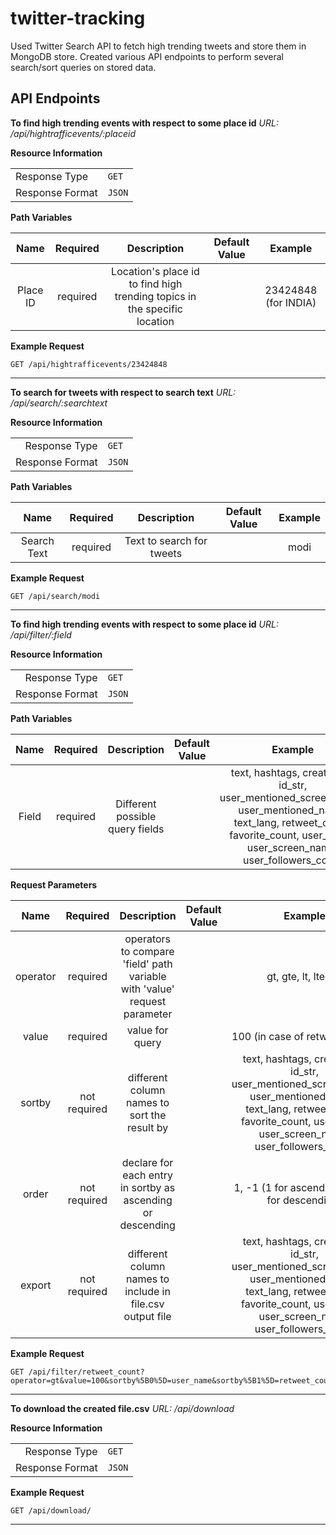 # twitter-tracking

Used Twitter Search API to fetch high trending tweets and store them in MongoDB store. Created various API endpoints to perform several search/sort queries on stored data.

## API Endpoints

**To find high trending events with respect to some place id**
   _URL: /api/hightrafficevents/:placeid_

**Resource Information**

|||  
|-------------|-------------|
|Response Type| `GET` |
|Response Format|`JSON`|

**Path Variables**

|   Name   | Required |                                Description                                | Default Value |       Example        |
| :------: | :------: | :-----------------------------------------------------------------------: | :-----------: | :------------------: |
| Place ID | required | Location's place id to find high trending topics in the specific location |               | 23424848 (for INDIA) |

**Example Request**

`GET /api/hightrafficevents/23424848`

---

**To search for tweets with respect to search text**
   _URL: /api/search/:searchtext_

**Resource Information**

|||  
|-------------:|:-------------|
|Response Type| `GET` |
|Response Format|`JSON`|

**Path Variables**

|    Name     | Required |        Description        | Default Value | Example |
| :---------: | :------: | :-----------------------: | :-----------: | :-----: |
| Search Text | required | Text to search for tweets |               |  modi   |

**Example Request**

`GET /api/search/modi`

---

**To find high trending events with respect to some place id**
   _URL: /api/filter/:field_

**Resource Information**

|||  
|-------------:|:-------------|
|Response Type| `GET` |
|Response Format|`JSON`|

**Path Variables**

| Name  | Required |           Description           | Default Value |                                                                                     Example                                                                                      |
| :---: | :------: | :-----------------------------: | :-----------: | :------------------------------------------------------------------------------------------------------------------------------------------------------------------------------: |
| Field | required | Different possible query fields |               | text, hashtags, created_at, id_str, user_mentioned_screen_name, user_mentioned_name, text_lang, retweet_count, favorite_count, user_name, user_screen_name, user_followers_count |

**Request Parameters**

|   Name   |   Required   |                                Description                                | Default Value |                                                                                     Example                                                                                      |
| :------: | :----------: | :-----------------------------------------------------------------------: | :-----------: | :------------------------------------------------------------------------------------------------------------------------------------------------------------------------------: |
| operator |   required   | operators to compare 'field' path variable with 'value' request parameter |               |                                                                               gt, gte, lt, lte, eq                                                                               |
|  value   |   required   |                              value for query                              |               |                                                                          100 (in case of retweet_count)                                                                          |
|  sortby  | not required |               different column names to sort the result by                |               | text, hashtags, created_at, id_str, user_mentioned_screen_name, user_mentioned_name, text_lang, retweet_count, favorite_count, user_name, user_screen_name, user_followers_count |
|  order   | not required |        declare for each entry in sortby as ascending or descending        |               |                                                                  1, -1 (1 for ascending and -1 for descending)                                                                   |
|  export  | not required |         different column names to include in file.csv output file         |               | text, hashtags, created_at, id_str, user_mentioned_screen_name, user_mentioned_name, text_lang, retweet_count, favorite_count, user_name, user_screen_name, user_followers_count |

**Example Request**

```
GET /api/filter/retweet_count?operator=gt&value=100&sortby%5B0%5D=user_name&sortby%5B1%5D=retweet_count&sortby%5B2%5D=text&order%5B0%5D=-1&order%5B1%5D=-1&order%5B2%5D=-1&export%5B0%5D=text&export%5B1%5D=hashtags&export%5B2%5D=created_at
```

---

**To download the created file.csv**
   _URL: /api/download_

**Resource Information**

|||  
|-------------:|:-------------|
|Response Type| `GET` |
|Response Format|`JSON`|

**Example Request**

`GET /api/download/`

---
